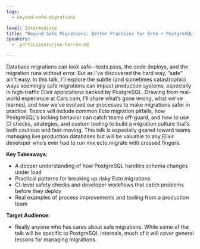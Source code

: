 ```yaml
---
tags: 
  - beyond-safe-migrations

level: Intermediate
title: "Beyond Safe Migrations: Better Practices for Ecto + PostgreSQL"
speakers: 
  - _participants/joe-harrow.md

---
```

Database migrations can look safe—tests pass, the code deploys, and the migration runs without error. But as I've discovered the hard way, “safe” ain't easy. In this talk, I’ll explore the subtle (and sometimes catastrophic) ways seemingly safe migrations can impact production systems, especially in high-traffic Elixir applications backed by PostgreSQL.
Drawing from real-world experience at Cars.com, I'll share what’s gone wrong, what we've learned, and how we’ve evolved our processes to make migrations safer in practice. Topics will include common Ecto migration pitfalls, how PostgreSQL's locking behavior can catch teams off-guard, and how to use CI checks, strategies, and custom tooling to build a migration culture that’s both cautious and fast-moving.
This talk is especially geared toward teams managing live production databases but will be valuable to any Elixir developer who’s ever had to run mix ecto.migrate with crossed fingers.

**Key Takeaways:**

- A deeper understanding of how PostgreSQL handles schema changes under load
- Practical patterns for breaking up risky Ecto migrations
- CI-level safety checks and developer workflows that catch problems before they deploy
- Real examples of process improvements and tooling from a production team

**Target Audience:**

- Really anyone who has cares about safe migrations. While some of the talk will be specific to PostgreSQL internals, much of it will cover general lessons for managing migrations.
